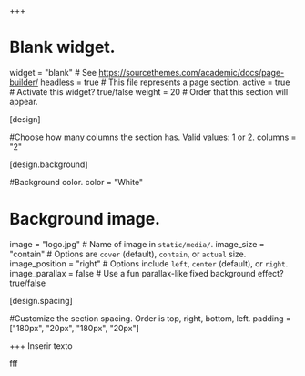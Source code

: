 +++
# Blank widget.
widget = "blank"  # See https://sourcethemes.com/academic/docs/page-builder/
headless = true  # This file represents a page section.
active = true # Activate this widget? true/false
weight = 20  # Order that this section will appear.




[design]

#Choose how many columns the section has. Valid values: 1 or 2.
columns = "2"

  
[design.background]

#Background color.
color = "White"

# Background image.
  image = "logo.jpg"  # Name of image in `static/media/`.
  image_size = "contain"  #  Options are `cover` (default), `contain`, or `actual` size.
  image_position = "right"  # Options include `left`, `center` (default), or `right`.
  image_parallax = false # Use a fun parallax-like fixed background effect? true/false
  
[design.spacing]

#Customize the section spacing. Order is top, right, bottom, left.
padding = ["180px", "20px", "180px", "20px"]


+++
Inserir texto

fff





